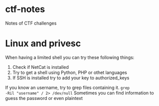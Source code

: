 # ctf-notes
Notes of CTF challenges

<h1>Linux and privesc</h1>

When having a limited shell you can try these following things:
1) Check if NetCat is installed
2) Try to get a shell using Python, PHP or othet languages
3) If SSH is installed try to add your key to authorized_keys

If you know an username, try to grep files containing it. 
<code>grep -Ril "username" / 2> /dev/null</code>
Sometimes you can find information to guess the password or even plaintext

